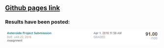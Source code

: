 ## [Github pages link][pages-link]
### Results have been posted:
![91 out of 100][results-picture]

[pages-link]: shovelware.github.io/arnieboids
[results-picture]: https://github.com/shovelware/arnieboids/blob/master/arnie_boids_result.PNG